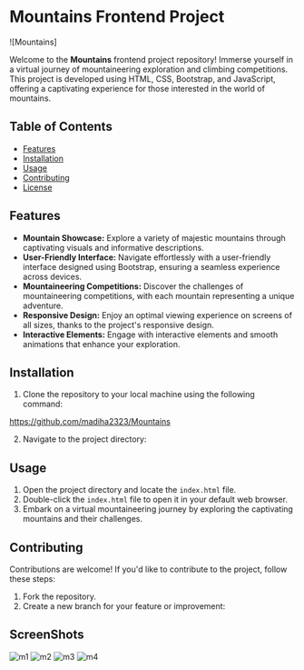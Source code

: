 # Mountains Frontend Project

![Mountains]

Welcome to the **Mountains** frontend project repository! Immerse yourself in a virtual journey of mountaineering exploration and climbing competitions. This project is developed using HTML, CSS, Bootstrap, and JavaScript, offering a captivating experience for those interested in the world of mountains.

## Table of Contents

- [Features](#features)
- [Installation](#installation)
- [Usage](#usage)
- [Contributing](#contributing)
- [License](#license)

## Features

- **Mountain Showcase:** Explore a variety of majestic mountains through captivating visuals and informative descriptions.
- **User-Friendly Interface:** Navigate effortlessly with a user-friendly interface designed using Bootstrap, ensuring a seamless experience across devices.
- **Mountaineering Competitions:** Discover the challenges of mountaineering competitions, with each mountain representing a unique adventure.
- **Responsive Design:** Enjoy an optimal viewing experience on screens of all sizes, thanks to the project's responsive design.
- **Interactive Elements:** Engage with interactive elements and smooth animations that enhance your exploration.

## Installation

1. Clone the repository to your local machine using the following command:

https://github.com/madiha2323/Mountains


2. Navigate to the project directory:


## Usage

1. Open the project directory and locate the `index.html` file.
2. Double-click the `index.html` file to open it in your default web browser.
3. Embark on a virtual mountaineering journey by exploring the captivating mountains and their challenges.

## Contributing

Contributions are welcome! If you'd like to contribute to the project, follow these steps:

1. Fork the repository.
2. Create a new branch for your feature or improvement:


## ScreenShots
![m1](https://github.com/madiha2323/Mountains/assets/109577656/2ce5dfbf-c90e-4332-9af3-744216394e89)
![m2](https://github.com/madiha2323/Mountains/assets/109577656/efba97e7-8df0-478c-81d9-9af2235a1965)
![m3](https://github.com/madiha2323/Mountains/assets/109577656/321fe6ac-00d2-427f-b2e0-bfe9567260aa)
![m4](https://github.com/madiha2323/Mountains/assets/109577656/0b7d874f-401f-4916-8127-94bf85c267ba)


